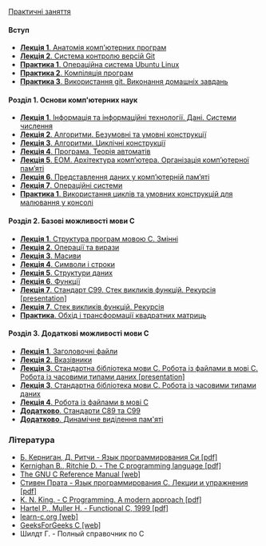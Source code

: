 [Практичні заняття](https://docs.google.com/document/d/1A4-CK2EEMZAbHu6mkFSG_aKASl-iDv8tIf2UF2bilD4/edit?usp=sharing)

#### Вступ

-   [__Лекція 1__. Анатомія комп'ютерних програм](https://docs.google.com/document/d/1upRTun9e4kJffITZFq6NISOiKZhzQ_e2FCxrTMDmsnc/edit?usp=sharing)
-   [__Лекція 2__. Система контролю версій Git](https://docs.google.com/document/d/1iYxFxjd6LCIGjROghHk6KAA-DmihmYoMRnmg9frEy94/edit?usp=sharing)
-   [__Практика 1__. Операційна система Ubuntu Linux](https://docs.google.com/document/d/1JaZVV6_QryMq6yCK0pUE38Dc7azp_GhBWtGxvaYBk5Q/edit?usp=sharing)
-   [__Практика 2__. Компіляція програм](https://docs.google.com/document/d/1H5W8cj1l9j4eVTJj871_3noV5Uuxd_qPIY-9EZI5UQc/edit?usp=sharing)
-   [__Практика 3__. Використання git. Виконання домашніх завдань](https://docs.google.com/document/d/1J8DbQ2kn__FKD2dHHyzLpIe4gz3RuNuzvTVNnu0mdZY/edit?usp=sharing)

#### Розділ 1. Основи комп'ютерних наук

-   [__Лекція 1__. Інформація та інформаційні технології. Дані. Системи
    числення](https://docs.google.com/document/d/1i1ndEyZ6OrMue4QuV0eppiEcidgmm1u0x56FDx9eN5c/edit?usp=sharing)
-   [__Лекція 2__. Алгоритми. Безумовні та умовні
    конструкції](https://docs.google.com/document/d/1PmUllsWngHpd8BFGrBnIpooI5VdWWxWq2IYcn5qRUY8/edit?usp=sharing)
-   [__Лекція 3__. Алгоритми. Циклічні
    конструкції](https://docs.google.com/document/d/12wYgeWfLkiFkVb4tbt-JnMwxWCLiD8EZj05A63f3KEY/edit?usp=sharing)
-   [__Лекція 4__. Програма. Теорія автоматів](https://docs.google.com/document/d/1Wwey2zVRy6k_1aIM3AQvi8w7tlMKYaMCh8RZfl8m7zM/edit?usp=sharing)
-   [__Лекція 5__. ЕОМ. Архітектура комп’ютера. Організація комп’ютерної
    пам’яті](https://docs.google.com/document/d/1dYTmerjpkVrSo0nK-vtVuUMA6TO_18DKG2ghqRtLqbw/edit?usp=sharing)
-   [__Лекція 6__. Представлення даних у комп’ютерній
    пам’яті](https://docs.google.com/document/d/1-0foDUOfWb0gFDmPGHTbHhLwItNq473m0r5DUAm1FPs/edit?usp=sharing)
-   [__Лекція 7__. Операційні
    системи](https://docs.google.com/document/d/1wKvvU5tXSOyxudQL4zMQ_qt7C3WO7y4zxixxNpd7D3o/edit?usp=sharing)
-   [__Практика 1__. Використання циклів та умовних конструкцій для малювання у консолі](https://docs.google.com/document/d/1L4ZMCn4xat64OYzhhHUpt90LJfeTKMqcuaZDLBszGd0/edit?usp=sharing)

#### Розділ 2. Базові можливості мови С

-   [__Лекція 1__. Структура програм мовою С. Змінні](https://docs.google.com/document/d/1K2QaDmNjokKRm2ft4oCRhdPoSIn6aC9ReFXsknHjmzw/edit?usp=sharing)
-   [__Лекція 2__. Операції та вирази](https://docs.google.com/document/d/1QPV6xc_mK4lxfLfA-7NZeYU-P8XsO4fHN_LfE_3pPh0/edit?usp=sharing)
-   [__Лекція 3__. Масиви](https://docs.google.com/document/d/180QGY8Ffg22r0VIGwmkB9_XSsf3rLLvLG3YsEh8a2qQ/edit?usp=sharing)
-   [__Лекція 4__. Символи і строки](https://docs.google.com/document/d/1XTXErCCiWfwdkxrRGqSvir0XExS37M1b1iVlgqes550/edit?usp=sharing)
-   [__Лекція 5__. Структури даних](https://docs.google.com/document/d/1lVKhSLSnSCNLz8c6AYkQDqGq9JvFadk8i1uYc2RWKLU/edit?usp=sharing)
-   [__Лекція 6__. Функції](https://docs.google.com/document/d/1taRudyWhXwB_LcsSylt-ujQ_ocat3FcN2rJy-RPVLHU/edit?usp=sharing)
-   [__Лекція 7__. Стандарт С99. Стек викликів функцій. Рекурсія [presentation]](https://drive.google.com/open?id=15OFpk1z5RsHoTci4Oju2frIY02oOGXphjTXVkLVgI_Y) 
-   [__Лекція 7__. Стек викликів функцій. Рекурсія](https://docs.google.com/document/d/1pl0YIU1rx3WcaX3mQT8aLKy1DVHHzuD5aWxnmVRnv5w/edit?usp=sharing)
-   [__Практика__. Обхід і трансформації квадратних матриць](https://docs.google.com/document/d/1_mX4buYe1NzUftZQyzQfr0xMJNFABi0Na-e4L1mXziA/edit?usp=sharing)

#### Розділ 3. Додаткові можливості мови С

-   [__Лекція 1__. Заголовочні файли](https://docs.google.com/document/d/1Kx5-BskyxYzBAdcXmp516sVsuso14zLIcT3r2ngifVs/edit?usp=sharing)
-   [__Лекція 2__. Вказівники](https://docs.google.com/document/d/1GxvGRqBOryZ9Vvip5BQM1wKf0oDmexYuVexh8ALL2Wk/edit?usp=sharing)
-   [__Лекція 3__. Стандартна бібліотека мови С. Робота із файлами в мові С. Робота із часовими типами даних [presentation]](https://docs.google.com/presentation/d/1fdtbAMbqdwGzmxjmXBZAXJGwgS7w32dpXZMmN1xrgGM/edit?usp=sharing)
-   [__Лекція 3__. Стандартна бібліотека мови С. Робота із часовими типами даних](https://docs.google.com/document/d/1LrZVptW6VZFN944kjjqx5VCP1H5zGvJcgjTPbNQl9Sk/edit?usp=sharing)
-   [__Лекція 4__. Робота із файлами в мові С](https://docs.google.com/document/d/1PbAH9_Iwva7zG72Qds-iTyMhjMxTpgkBic-xTRa4LYE/edit?usp=sharing)
-   [__Додатково__. Стандарти С89 та С99](https://docs.google.com/document/d/1CrqE4jYhdI0sUMYmDgIoWP302_hJ-8zLEx2p_OKxpSo/edit?usp=sharing)
-   [__Додатково__. Динамічне виділення пам'яті](https://docs.google.com/document/d/1ovwOnHQ65NE8qaKG_iOgvoQUhxxGsNTxgDAqo26vxS0/edit?usp=sharing)

### Література

*  [Б. Керниган, Д. Ритчи - Язык программирования Си
    [pdf]](http://studrada.fpm.kpi.ua/archive/Kernigan,Pichi-C-programming.pdf)
*  [Kernighan B., Ritchie D. - The C programming language
    [pdf]](https://hassanolity.files.wordpress.com/2013/11/the_c_programming_language_2.pdf)
*  [The GNU C Reference Manual
    [web]](http://www.gnu.org/software/gnu-c-manual/gnu-c-manual.html)
*  [Стивен Прата - Язык программирования С. Лекции и упражнения [pdf]](https://drive.google.com/file/d/0B2DT7H96sv8fLXVQRjZwQmRQdTA/view?usp=sharing)
*  [K. N. King. - C Programming. A modern approach [pdf]](https://drive.google.com/file/d/0B2DT7H96sv8fS0JncXUzVkVoTDg/view?usp=sharing)
*  [Hartel P., Muller H. - Functional C, 1999
    [pdf]](http://eprints.eemcs.utwente.nl/1077/02/book.pdf)
*  [learn-c.org [web]](http://www.learn-c.org)
*  [GeeksForGeeks C [web]](http://www.geeksforgeeks.org/c/)
*  Шилдт Г. - Полный справочник по C

